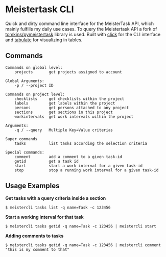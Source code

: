 # Meistertask CLI

Quick and dirty command line interface for the MeisterTask API, which mainly fulfills my daily use cases. To query the Meistertask API a fork of [tomkins/pymeistertask](https://github.com/tomkins/pymeistertask) library is used. Built with [click](https://github.com/pallets/click) for the CLI interface and [tabulate](https://github.com/astanin/python-tabulate) for visualizing in tables.

## Commands

    Commands on global level:
        projects       get projects assigned to account

    Global Arguments:
        -p / --project ID

    Commands on project level:
        checklists     get checklists within the project
        labels         get labels within the project
        persons        get persons attached to any project
        sections       get sections in this project
        workintervals  get work intervals within the project

    Arguments:
        -q / --query   Multiple Key=Value criterias

    Super commands
        tasks          list tasks according the selection criteria

    Special commands:
        comment        add a comment to a given task-id
        getid          get a task id
        start          start a work interval for a given task-id
        stop           stop a running work interval for a given task-id

## Usage Examples

**Get tasks with a query criteria inside a section**

    $ meistercli tasks list -q name=Task -c 123456

**Start a working interval for that task**

    $ meistercli tasks getid -q name=Task -c 123456 | meistercli start

**Adding comments to tasks**

    $ meistercli tasks getid -q name=Task -c 123456 | meistercli comment "this is my comment to that"